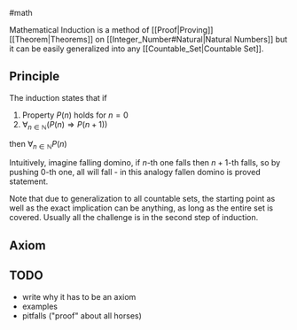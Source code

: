 #math 

Mathematical Induction is a method of [[Proof|Proving]] [[Theorem|Theorems]] on [[Integer_Number#Natural|Natural Numbers]] but it can be easily generalized into any [[Countable_Set|Countable Set]].

## Principle
The induction states that if
1. Property $P(n)$ holds for $n = 0$
2. $\forall_{n \in \mathbb{N}} \left(P(n) \Rightarrow P(n + 1)\right)$

then $\forall_{n \in \mathbb{N}} P(n)$

Intuitively, imagine falling domino, if $n$-th one falls then $n+1$-th falls, so by pushing $0$-th one, all will fall - in this analogy fallen domino is proved statement.

Note that due to generalization to all countable sets, the starting point as well as the exact implication can be anything, as long as the entire set is covered.
Usually all the challenge is in the second step of induction.

## Axiom



## TODO
- write why it has to be an axiom
- examples
- pitfalls ("proof" about all horses)